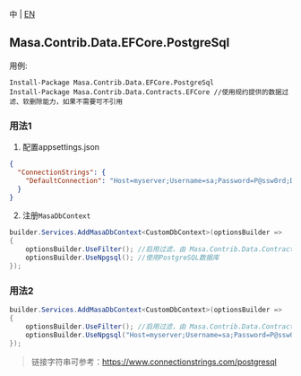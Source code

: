 中 | [EN](README.md)

## Masa.Contrib.Data.EFCore.PostgreSql

用例:

``` powershelll
Install-Package Masa.Contrib.Data.EFCore.PostgreSql
Install-Package Masa.Contrib.Data.Contracts.EFCore //使用规约提供的数据过滤、软删除能力，如果不需要可不引用
```

### 用法1

1. 配置appsettings.json

``` appsettings.json
{
  "ConnectionStrings": {
    "DefaultConnection": "Host=myserver;Username=sa;Password=P@ssw0rd;Database=identity"
  }
}
```

2. 注册`MasaDbContext`

``` C#
builder.Services.AddMasaDbContext<CustomDbContext>(optionsBuilder =>
{
    optionsBuilder.UseFilter(); //启用过滤，由 Masa.Contrib.Data.Contracts.EFCore 提供
    optionsBuilder.UseNpgsql(); //使用PostgreSQL数据库
});
```

### 用法2

``` C#
builder.Services.AddMasaDbContext<CustomDbContext>(optionsBuilder =>
{
    optionsBuilder.UseFilter(); //启用过滤，由 Masa.Contrib.Data.Contracts.EFCore 提供
    optionsBuilder.UseNpgsql("Host=myserver;Username=sa;Password=P@ssw0rd;Database=identity"); //使用PostgreSQL数据库
});
```

> 链接字符串可参考：https://www.connectionstrings.com/postgresql